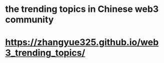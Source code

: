 # the trending topics in Chinese web3 community

# https://zhangyue325.github.io/web3_trending_topics/